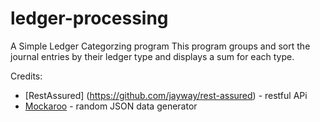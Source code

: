 # ledger-processing

A Simple Ledger Categorzing program
This program groups and sort the journal entries by their ledger type and displays a sum for each type.

Credits:
- [RestAssured] (https://github.com/jayway/rest-assured) - restful APi
- [Mockaroo](https://www.mockaroo.com/) - random JSON data generator
